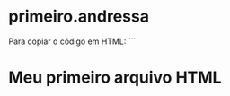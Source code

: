 # primeiro.andressa

Para copiar o código em HTML:
´´´
<html>
  <h1>Meu primeiro arquivo HTML</h1>
</html>

